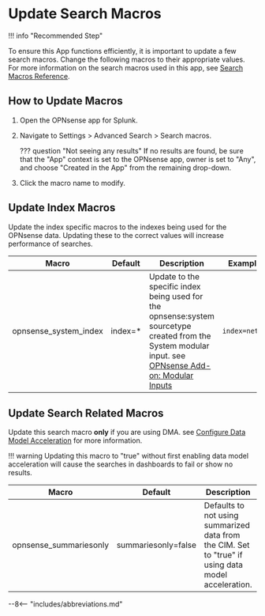 # Update Search Macros

!!! info "Recommended Step"

To ensure this App functions efficiently, it is important to update a few search macros. Change the following macros to their appropriate values. For more information on the search macros used in this app, see [Search Macros Reference](../../reference/reference-macros.md).

## How to Update Macros

1. Open the OPNsense app for Splunk.
1. Navigate to Settings > Advanced Search > Search macros.

    ??? question "Not seeing any results"
        If no results are found, be sure that the "App" context is set to the OPNsense app, owner is set to "Any", and choose "Created in the App" from the remaining drop-down.

1. Click the macro name to modify.

## Update Index Macros

Update the index specific macros to the indexes being used for the OPNsense data. Updating these to the correct values will increase performance of searches.

Macro | Default | Description | Example Value
----- | ------- | ----------- | -------------
opnsense_system_index | index=* | Update to the specific index being used for the opnsense:system sourcetype created from the System modular input. see [OPNsense Add-on: Modular Inputs](https://splunk-opnsense-ta-documentation.readthedocs.io/en/latest/getting-started/configure-inputs/configure-modinput/) | `index=netfwsystem`

## Update Search Related Macros

Update this search macro **only** if you are using DMA. see [Configure Data Model Acceleration](configure-dma.md) for more information.

!!! warning
    Updating this macro to "true" without first enabling data model acceleration will cause the searches in dashboards to fail or show no results.

Macro | Default | Description | Example Value
----- | ------- | ----------- | -------------
opnsense_summariesonly | summariesonly=false | Defaults to not using summarized data from the CIM. Set to "true" if using data model acceleration. | `summariesonly=true`

--8<-- "includes/abbreviations.md"

